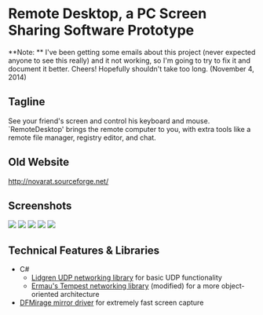 Remote Desktop, a PC Screen Sharing Software Prototype
========================================================

**Note: ** I've been getting some emails about this project (never expected anyone to see this really) and it not working, so I'm going to try to fix it and document it better. Cheers! Hopefully shouldn't take too long. (November 4, 2014)

Tagline
-------
See your friend's screen and control his keyboard and mouse. `RemoteDesktop' brings the remote computer to you, with extra tools like a remote file manager, registry editor, and chat.


Old Website
------------

http://novarat.sourceforge.net/

Screenshots
----------
![](http://novarat.sourceforge.net/screenies/IntroducerMain.png)
![](http://novarat.sourceforge.net/screenies/IntroducerLog.png)
![](http://novarat.sourceforge.net/screenies/Server.png)
![](http://novarat.sourceforge.net/screenies/Client.png)
![](http://novarat.sourceforge.net/screenies/RemoteDesktop.png)

Technical Features & Libraries
----------

* C#
  * [Lidgren UDP networking library](https://code.google.com/p/lidgren-network-gen3/) for basic UDP functionality
  * [Ermau's Tempest networking library](https://github.com/ermau/Tempest) (modified) for a more object-oriented architecture
* [DFMirage mirror driver](http://www.demoforge.com/dfmirage.htm) for extremely fast screen capture

